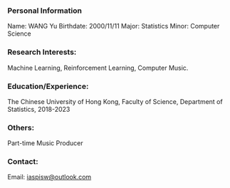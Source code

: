 ### Personal Information

Name: WANG Yu
Birthdate: 2000/11/11
Major: Statistics
Minor: Computer Science

### Research Interests:
Machine Learning, Reinforcement Learning, Computer Music.

### Education/Experience:
The Chinese University of Hong Kong, Faculty of Science, Department of Statistics, 2018-2023

### Others:
Part-time Music Producer

### Contact:
Email: iaspisw@outlook.com
